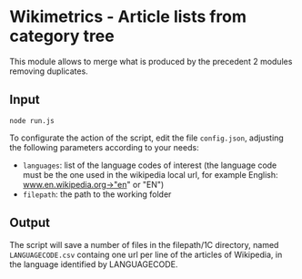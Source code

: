 Wikimetrics - Article lists from category tree
==============================================

This module allows to merge what is produced by the precedent 2 modules removing duplicates.

Input
-----
```
node run.js
```

To configurate the action of the script, edit the file `config.json`, adjusting the following parameters according to your needs:

* `languages`: list of the language codes of interest (the language code must be the one used in the wikipedia local url, for example English: www.en.wikipedia.org->"en" or "EN")
* `filepath`: the path to the working folder


Output
------

The script will save a number of files in the filepath/1C directory, named `LANGUAGECODE.csv` containg one url per line of the articles of Wikipedia, in the language identified by LANGUAGECODE.
